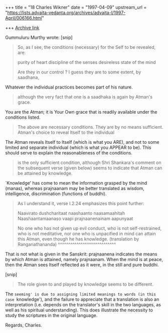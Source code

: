 +++
title = "18 Charles Wikner"
date = "1997-04-09"
upstream_url = "https://lists.advaita-vedanta.org/archives/advaita-l/1997-April/006166.html"

+++
[Archive link](https://lists.advaita-vedanta.org/archives/advaita-l/1997-April/006166.html)

Gummuluru Murthy <gmurthy at MORGAN.UCS.MUN.CA> wrote:
[snip]
> So, as I see, the
> conditions (necessary) for the Self to be revealed, are:
>
> purity of heart
> discipline of the senses
> desireless state of the mind
>
> Are they in our control ? I guess they are to some extent, by saadhana,

Whatever the individual practices becomes part of his nature.

> although the very fact that one is a saadhaka is again by Atman's grace.

You are the Atman; it is Your Own grace that is readily available under
the conditions listed.

> The above are necessary conditions. They are by no means sufficient.
> Atman's choice to reveal Itself to the individual

The Atman reveals Itself to Itself (which is what you ARE), and not to
some limited and separate individual (which is what you APPEAR to be).
This should serve to explain the reasonableness of the conditions.

> is the only sufficient
> condition, although Shri Shankara's comment on the subsequent verse
> (given below) seems to indicate that Atman can be attained by knowledge.

`Knowledge' has come to mean the information grasped by the mind (manas),
whereas prajnaanam may be better translated as wisdom, intelligence,
discrimination (functions of buddhi).

> As I understand it, verse I.2.24 emphasizes this point further:
>
> Naavirato dushcharitaat naashaanto naasamaahitah
> Naashaantamaanaso vaapi prajnaanenainam aapunyaat
>
> No one who has not given up evil conduct, who is not self-restrained,
> who is not meditative, nor one who is unpacified in mind can attain this
> Atman, even though he has knowledge. (translation by Ranganathananda)
         ^^^^^^^^^^^^^^^^^^^^^^^^^^^^

That is not what is given in the Sanskrit:  prajnaanena indicates the
means by which Atman is attained, namely prajnaanam.  When the mind is
at peace, then the Atman sees Itself reflected as it were, in the still
and pure buddhi.

[snip]
> The role given to and played by knowledge seems to be different.

The `seeming' is due to assigning limited meanings to words (in this case
`knowledge'), and the failure to appreciate that a translation is also an
interpretation (i.e. depends on the translator's skill in the two languages,
as well as his spiritual understanding).  This does illustrate the necessity
to study the scriptures in the original language.

Regards, Charles.

